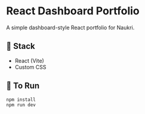# React Dashboard Portfolio

A simple dashboard-style React portfolio for Naukri.

## 🔧 Stack
- React (Vite)
- Custom CSS

## 🚀 To Run
```bash
npm install
npm run dev
```